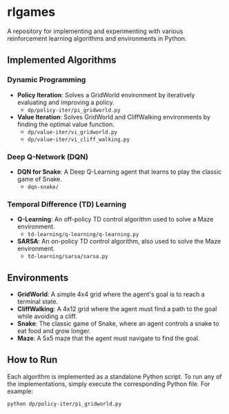 # rlgames

A repository for implementing and experimenting with various reinforcement learning algorithms and environments in Python.

## Implemented Algorithms

### Dynamic Programming

*   **Policy Iteration**: Solves a GridWorld environment by iteratively evaluating and improving a policy.
    *   `dp/policy-iter/pi_gridworld.py`
*   **Value Iteration**: Solves GridWorld and CliffWalking environments by finding the optimal value function.
    *   `dp/value-iter/vi_gridworld.py`
    *   `dp/value-iter/vi_cliff_walking.py`

### Deep Q-Network (DQN)

*   **DQN for Snake**: A Deep Q-Learning agent that learns to play the classic game of Snake.
    *   `dqn-snake/`

### Temporal Difference (TD) Learning

*   **Q-Learning**: An off-policy TD control algorithm used to solve a Maze environment.
    *   `td-learning/q-learning/q-learning.py`
*   **SARSA**: An on-policy TD control algorithm, also used to solve the Maze environment.
    *   `td-learning/sarsa/sarsa.py`

## Environments

*   **GridWorld**: A simple 4x4 grid where the agent's goal is to reach a terminal state.
*   **CliffWalking**: A 4x12 grid where the agent must find a path to the goal while avoiding a cliff.
*   **Snake**: The classic game of Snake, where an agent controls a snake to eat food and grow longer.
*   **Maze**: A 5x5 maze that the agent must navigate to find the goal.

## How to Run

Each algorithm is implemented as a standalone Python script. To run any of the implementations, simply execute the corresponding Python file. For example:

```bash
python dp/policy-iter/pi_gridworld.py
```